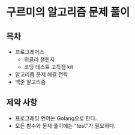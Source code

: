 # 구르미의 알고리즘 문제 풀이

## 목차

* 프로그래머스
  * 위클리 챌린지
  * 코딩 테스트 고득점 kit
* 알고리즘 문제 해결 전략
* 백준 알고리즘

## 제약 사항

* 프로그래밍 언어는 Golang으로 한다.
* 모든 함수와 문제 풀이에는 "test"가 필요하다.